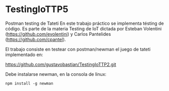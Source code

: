 # TestingIoTTP5
Postman testing de Tateti
En este trabajo práctico se implementa tésting de código. Es parte de la materia Testing de IoT dictada por Esteban Volentini (https://github.com/evolentini) y Carlos Pantelides (https://github.com/cpantel).

El trabajo consiste en testear con postman/newman el juego de tateti implementado en:

https://github.com/gustavobastian/TestingIoTTP2.git


Debe instalarse newman, en la consola de linux:
```
npm install -g newman
```


